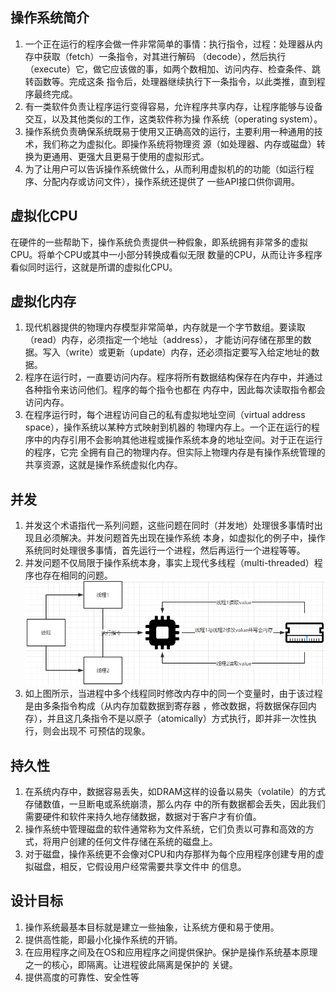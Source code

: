 ## 操作系统简介
1. 一个正在运行的程序会做一件非常简单的事情：执行指令，过程：处理器从内存中获取（fetch）一条指令，对其进行解码
   （decode），然后执行（execute）它，做它应该做的事，如两个数相加、访问内存、检查条件、跳转函数等。完成这条
   指令后，处理器继续执行下一条指令，以此类推，直到程序最终完成。
1. 有一类软件负责让程序运行变得容易，允许程序共享内存，让程序能够与设备交互，以及其他类似的工作，这类软件称为操
   作系统（operating system）。
1. 操作系统负责确保系统既易于使用又正确高效的运行，主要利用一种通用的技术，我们称之为虚拟化。即操作系统将物理资
   源（如处理器、内存或磁盘）转换为更通用、更强大且更易于使用的虚拟形式。
1. 为了让用户可以告诉操作系统做什么，从而利用虚拟机的的功能（如运行程序、分配内存或访问文件），操作系统还提供了
   一些API接口供你调用。
## 虚拟化CPU
在硬件的一些帮助下，操作系统负责提供一种假象，即系统拥有非常多的虚拟CPU。将单个CPU或其中一小部分转换成看似无限
数量的CPU，从而让许多程序看似同时运行，这就是所谓的虚拟化CPU。
## 虚拟化内存
1. 现代机器提供的物理内存模型非常简单，内存就是一个字节数组。要读取（read）内存，必须指定一个地址（address），
   才能访问存储在那里的数据。写入（write）或更新（update）内存，还必须指定要写入给定地址的数据。
1. 程序在运行时，一直要访问内存。程序将所有数据结构保存在内存中，并通过各种指令来访问他们。程序的每个指令也都在
   内存中，因此每次读取指令都会访问内存。
1. 在程序运行时，每个进程访问自己的私有虚拟地址空间（virtual address space），操作系统以某种方式映射到机器的
   物理内存上。一个正在运行的程序中的内存引用不会影响其他进程或操作系统本身的地址空间。对于正在运行的程序，它完
   全拥有自己的物理内存。但实际上物理内存是有操作系统管理的共享资源，这就是操作系统虚拟化内存。
## 并发
1. 并发这个术语指代一系列问题，这些问题在同时（并发地）处理很多事情时出现且必须解决。并发问题首先出现在操作系统
   本身，如虚拟化的例子中，操作系统同时处理很多事情，首先运行一个进程，然后再运行一个进程等等。
1. 并发问题不仅局限于操作系统本身，事实上现代多线程（multi-threaded）程序也存在相同的问题。
![img.png](./img/img.png)       
1. 如上图所示，当进程中多个线程同时修改内存中的同一个变量时，由于该过程是由多条指令构成（从内存加载数据到寄存器
   ，修改数据，将数据保存回内存），并且这几条指令不是以原子（atomically）方式执行，即并非一次性执行，则会出现不
   可预估的现象。
## 持久性
1. 在系统内存中，数据容易丢失，如DRAM这样的设备以易失（volatile）的方式存储数值，一旦断电或系统崩溃，那么内存
   中的所有数据都会丢失，因此我们需要硬件和软件来持久地存储数据，数据对于客户才有价值。
1. 操作系统中管理磁盘的软件通常称为文件系统，它们负责以可靠和高效的方式，将用户创建的任何文件存储在系统的磁盘上。
1. 对于磁盘，操作系统更不会像对CPU和内存那样为每个应用程序创建专用的虚拟磁盘，相反，它假设用户经常需要共享文件中
   的信息。
## 设计目标
1. 操作系统最基本目标就是建立一些抽象，让系统方便和易于使用。
1. 提供高性能，即最小化操作系统的开销。
1. 在应用程序之间及在OS和应用程序之间提供保护。保护是操作系统基本原理之一的核心，即隔离。让进程彼此隔离是保护的
   关键。
1. 提供高度的可靠性、安全性等
